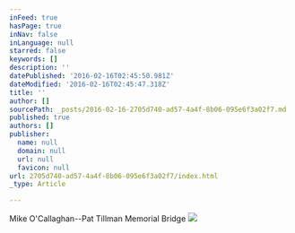 ```yaml
---
inFeed: true
hasPage: true
inNav: false
inLanguage: null
starred: false
keywords: []
description: ''
datePublished: '2016-02-16T02:45:50.981Z'
dateModified: '2016-02-16T02:45:47.318Z'
title: ''
author: []
sourcePath: _posts/2016-02-16-2705d740-ad57-4a4f-8b06-095e6f3a02f7.md
published: true
authors: []
publisher:
  name: null
  domain: null
  url: null
  favicon: null
url: 2705d740-ad57-4a4f-8b06-095e6f3a02f7/index.html
_type: Article

---
```

Mike O'Callaghan--Pat Tillman Memorial Bridge
![](https://the-grid-user-content.s3-us-west-2.amazonaws.com/c0a4c148-24c1-4909-b3e7-80a1af05163f.jpg)